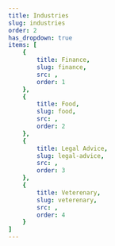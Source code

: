 ```yaml
---
title: Industries
slug: industries
order: 2
has_dropdown: true
items: [
    {
        title: Finance,
        slug: finance,
        src: ,
        order: 1
    },
    {
        title: Food,
        slug: food,
        src: ,
        order: 2
    },
    {
        title: Legal Advice,
        slug: legal-advice,
        src: ,
        order: 3
    },
    {
        title: Veterenary,
        slug: veterenary,
        src: ,
        order: 4
    }
]
---
```

